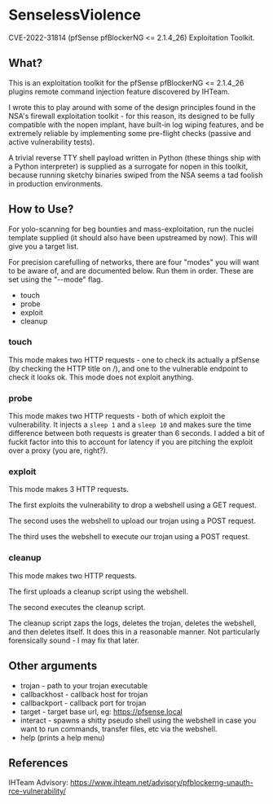 # SenselessViolence
CVE-2022-31814 (pfSense pfBlockerNG <= 2.1.4_26) Exploitation Toolkit.

## What?
This is an exploitation toolkit for the pfSense pfBlockerNG <= 2.1.4_26 plugins remote command injection feature discovered by IHTeam.

I wrote this to play around with some of the design principles found in the NSA's firewall exploitation toolkit - for this reason, its designed to be fully compatible with the nopen implant, have built-in log wiping features, and be extremely reliable by implementing some pre-flight checks (passive and active vulnerability tests). 

A trivial reverse TTY shell payload written in Python (these things ship with a Python interpreter) is supplied as a surrogate for nopen in this toolkit, because running sketchy binaries swiped from the NSA seems a tad foolish in production environments. 

## How to Use?
For yolo-scanning for beg bounties and mass-exploitation, run the nuclei template supplied (it should also have been upstreamed by now). This will give you a target list.

For precision carefulling of networks, there are four "modes" you will want to be aware of, and are documented below. Run them in order. These are set using the "--mode" flag.

- touch 
- probe
- exploit
- cleanup

### touch
This mode makes two HTTP requests - one to check its actually a pfSense (by checking the HTTP title on /), and one to the vulnerable endpoint to check it looks ok. This mode does not exploit anything. 

### probe
This mode makes two HTTP requests - both of which exploit the vulnerability. It injects a `sleep 1` and a `sleep 10` and makes sure the time difference between both requests is greater than 6 seconds. I added a bit of fuckit factor into this to account for latency if you are pitching the exploit over a proxy (you are, right?).

### exploit
This mode makes 3 HTTP requests. 

The first exploits the vulnerability to drop a webshell using a GET request.

The second uses the webshell to upload our trojan using a POST request.

The third uses the webshell to execute our trojan using a POST request.

### cleanup

This mode makes two HTTP requests.

The first uploads a cleanup script using the webshell.

The second executes the cleanup script.

The cleanup script zaps the logs, deletes the trojan, deletes the webshell, and then deletes itself. It does this in a reasonable manner. Not particularly forensically sound - I may fix that later. 

## Other arguments

- trojan - path to your trojan executable
- callbackhost - callback host for trojan
- callbackport - callback port for trojan
- target - target base url, eg: https://pfsense.local
- interact - spawns a shitty pseudo shell using the webshell in case you want to run commands, transfer files, etc via the webshell.
- help (prints a help menu)

## References
IHTeam Advisory: https://www.ihteam.net/advisory/pfblockerng-unauth-rce-vulnerability/
